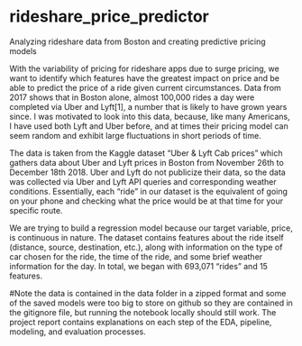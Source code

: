 # rideshare_price_predictor
Analyzing rideshare data from Boston and creating predictive pricing models


With the variability of pricing for rideshare apps due to surge pricing, we want to identify which features have the greatest impact on price and be able to predict the price of a ride given current circumstances. Data from 2017 shows that in Boston alone, almost 100,000 rides a day were completed via Uber and Lyft[1], a number that is likely to have grown years since. I was motivated to look into this data, because, like many Americans, I have used both Lyft and Uber before, and at times their pricing model can seem random and exhibit large fluctuations in short periods of time. 

The data is taken from the Kaggle dataset “Uber & Lyft Cab prices” which gathers data about Uber and Lyft prices in Boston from November 26th to December 18th 2018. Uber and Lyft do not publicize their data, so the data was collected via Uber and Lyft API queries and corresponding weather conditions. Essentially, each “ride” in our dataset is the equivalent of going on your phone and checking what the price would be at that time for your specific route. 

We are trying to build a regression model because our target variable, price, is continuous in nature. The dataset contains features about the ride itself (distance, source, destination, etc.), along with information on the type of car chosen for the ride, the time of the ride, and some brief weather information for the day.  In total, we began with 693,071 “rides” and 15 features. 

#Note the data is contained in the data folder in a zipped format and some of the saved models were too big to store on github so they are contained in the gitignore file, but running the notebook locally should still work. The project report contains explanations on each step of the EDA, pipeline, modeling, and evaluation processes.
